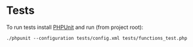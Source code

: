 # Tests

To run tests install [PHPUnit](https://phpunit.de/index.html) and run (from project root): 
```
./phpunit --configuration tests/config.xml tests/functions_test.php
```
